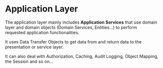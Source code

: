 # Application Layer

The application layer mainly includes **Application Services** that use domain layer and domain objects (Domain Services, Entities...) to perform requested application functionalities. 

It uses Data Transfer Objects to get data from and return data to the presentation or service layer. 

It can also deal with Authorization, Caching, Audit Logging, Object Mapping, the Session and so on...
